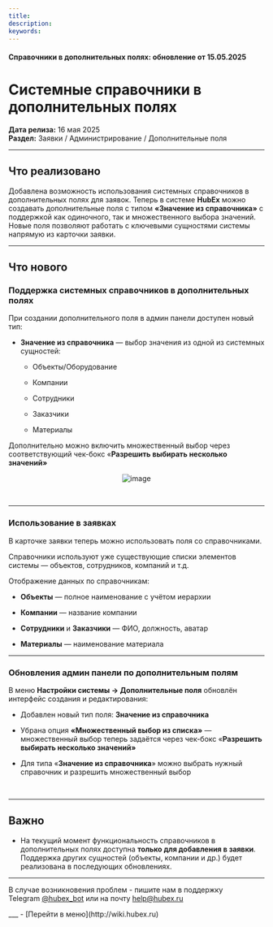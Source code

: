 ```yaml
---
title: 
description: 
keywords: 
---
```


#### Справочники в дополнительных полях: обновление от 15.05.2025
<html>
<meta charset="utf-8">

</html>
<body>
<h1 class="" data-start="72" data-end="150">Системные справочники в дополнительных полях</h1>
<p class="" data-start="152" data-end="243"><strong data-start="152" data-end="168">Дата релиза:</strong> 16 мая 2025<br data-start="180" data-end="183" /> <strong data-start="183" data-end="194">Раздел:</strong> Заявки / Администрирование / Дополнительные поля</p>
<hr class="" data-start="245" data-end="248" />
<h2 class="" data-start="250" data-end="268">Что реализовано</h2>
<p class="" data-start="270" data-end="601">Добавлена возможность использования системных справочников в дополнительных полях для заявок. Теперь&nbsp;в системе <strong>HubEx</strong> можно создавать дополнительные поля с типом <strong data-start="415" data-end="444">&laquo;Значение из справочника&raquo;</strong> с поддержкой как одиночного, так и множественного выбора значений. Новые поля позволяют работать с ключевыми сущностями системы напрямую из карточки заявки.</p>
<hr class="" data-start="603" data-end="606" />
<h2 class="" data-start="608" data-end="621">Что нового</h2>
<h3 class="" data-start="623" data-end="675">Поддержка системных справочников в дополнительных полях</h3>
<p class="" data-start="677" data-end="759">При создании дополнительного поля в админ панели доступен новый тип:</p>
<ul data-start="761" data-end="921">
<li class="" data-start="761" data-end="921">
<p class="" data-start="763" data-end="840"><strong data-start="763" data-end="790">Значение из справочника</strong> &mdash; выбор значения из одной из системных сущностей:</p>
<ul data-start="843" data-end="921">
<li class="" data-start="843" data-end="865">
<p class="" data-start="845" data-end="865">Объекты/Оборудование</p>
</li>
<li class="" data-start="868" data-end="878">
<p class="" data-start="870" data-end="878">Компании</p>
</li>
<li class="" data-start="881" data-end="893">
<p class="" data-start="883" data-end="893">Сотрудники</p>
</li>
<li class="" data-start="896" data-end="907">
<p class="" data-start="898" data-end="907">Заказчики</p>
</li>
<li class="" data-start="910" data-end="921">
<p class="" data-start="912" data-end="921">Материалы</p>
</li>
</ul>
</li>
</ul>
<p class="" data-start="923" data-end="988">Дополнительно можно включить множественный выбор через соответствующий чек-бокс &laquo;<strong>Разрешить выбирать несколько значений&raquo;</strong></p>
<p style="text-align: center;"><a><img src="https://i.ibb.co/QWKS2vP/image.png" alt="image" border="0" /></a></p>
<p class="" data-start="923" data-end="988">&nbsp;</p>
<hr class="" data-start="990" data-end="993" />
<h3 class="" data-start="995" data-end="1025">Использование в заявках</h3>
<p class="" data-start="1027" data-end="1121">В карточке заявки теперь можно&nbsp;использовать поля со справочниками.</p>
<p class="" data-start="1371" data-end="1548">Справочники используют уже существующие списки элементов системы &mdash; объектов, сотрудников, компаний и т.д.</p>
<p class="" data-start="1550" data-end="1585">Отображение данных по справочникам:</p>
<ul data-start="1586" data-end="1773">
<li class="" data-start="1586" data-end="1639">
<p class="" data-start="1588" data-end="1639"><strong data-start="1588" data-end="1599">Объекты</strong> &mdash; полное наименование с учётом иерархии</p>
</li>
<li class="" data-start="1640" data-end="1674">
<p class="" data-start="1642" data-end="1674"><strong data-start="1642" data-end="1654">Компании</strong> &mdash; название компании</p>
</li>
<li class="" data-start="1675" data-end="1732">
<p class="" data-start="1677" data-end="1732"><strong data-start="1677" data-end="1691">Сотрудники</strong> и <strong data-start="1694" data-end="1707">Заказчики</strong> &mdash; ФИО, должность, аватар</p>
</li>
<li class="" data-start="1733" data-end="1773">
<p class="" data-start="1735" data-end="1773"><strong data-start="1735" data-end="1748">Материалы</strong> &mdash; наименование материала</p>
</li>
</ul>
<hr class="" data-start="2241" data-end="2244" />
<h3 class="" data-start="2246" data-end="2271">Обновления админ панели по дополнительным полям</h3>
<p class="" data-start="2273" data-end="2369">В меню <strong data-start="2280" data-end="2323">Настройки системы &rarr; Дополнительные поля</strong> обновлён интерфейс создания и редактирования:</p>
<ul data-start="2371" data-end="2630">
<li class="" data-start="2371" data-end="2425">
<p class="" data-start="2373" data-end="2425">Добавлен новый тип поля: <strong data-start="2398" data-end="2425">Значение из справочника</strong></p>
</li>
<li class="" data-start="2426" data-end="2529">
<p class="" data-start="2428" data-end="2529">Убрана опция <strong data-start="2441" data-end="2476">&laquo;Множественный выбор из списка&raquo;</strong> &mdash; множественный выбор теперь задаётся через чек-бокс &laquo;<strong>Разрешить выбирать несколько значений&raquo;</strong></p>
</li>
<li class="" data-start="2530" data-end="2630">
<p class="" data-start="2532" data-end="2630">Для типа &laquo;<strong>Значение из справочника</strong>&raquo; можно выбрать нужный справочник и разрешить множественный выбор</p>
</li>
</ul>
<p class="" data-start="2632" data-end="2646">&nbsp;</p>
<hr class="" data-start="2823" data-end="2826" />
<h2 class="" data-start="2828" data-end="2836">Важно</h2>
<ul data-start="2838" data-end="3158">
<li class="" data-start="2838" data-end="3022">
<p class="" data-start="2840" data-end="3022">На текущий момент функциональность справочников в дополнительных полях доступна <strong data-start="2897" data-end="2918">только для добавления в заявки</strong>.<br data-start="2919" data-end="2922" /> Поддержка других сущностей (объекты, компании и др.) будет реализована в последующих обновлениях.</p>
</li>
</ul>
<hr class="" data-start="3160" data-end="3163" />
<p class="" data-start="3165" data-end="3344">В случае возникновения проблем - пишите нам в поддержку Telegram&nbsp;<a href="https://t.me/hubex_bot" target="_blank" rel="noopener">@hubex_bot</a>&nbsp;или на почту&nbsp;<a href="mailto:help@hubex.ru">help@hubex.ru</a></p>
</body>
___
- [Перейти в меню](http://wiki.hubex.ru)
